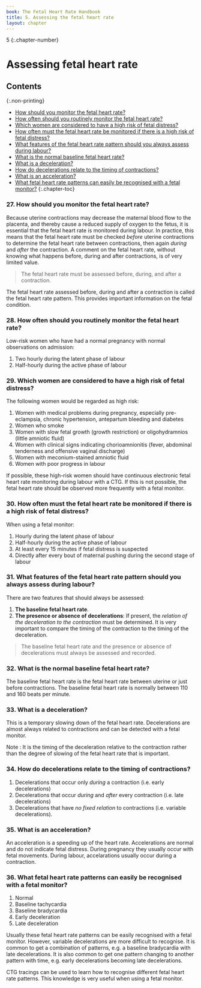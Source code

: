 ```yaml
---
book: The Fetal Heart Rate Handbook
title: 5. Assessing the fetal heart rate
layout: chapter
---
```


5
{:.chapter-number}

# Assessing fetal heart rate

## Contents
{:.non-printing}

*   [How should you monitor the fetal heart rate?](#how-should-you-monitor-the-fetal-heart-rate?)
*   [How often should you routinely monitor the fetal heart rate?](#how-often-should-you-routinely-monitor-the-fetal-heart-rate?)
*   [Which women are considered to have a high risk of fetal distress?](#which-women-are-considered-to-have-a-high-risk-of-fetal-distress?)
*   [How often must the fetal heart rate be monitored if there is a high risk of fetal distress?](#how-often-must-the-fetal-heart-rate-be-monitored-if-there-is-a-high-risk-of-fetal-distress?)
*   [What features of the fetal heart rate pattern should you always assess during labour?](#what-features-of-the-fetal-heart-rate-pattern-should-you-always-assess-during-labour?)
*   [What is the normal baseline fetal heart rate?](#what-is-the-normal-baseline-fetal-heart-rate?) 
*   [What is a deceleration?](#what-is-a-deceleration?) 
*   [How do decelerations relate to the timing of contractions?](#how-do-decelerations-relate-to-the-timing-of-contractions?)
*   [What is an acceleration?](#what-is-an-acceleration?)
*   [What fetal heart rate patterns can easily be recognised with a fetal monitor?](#what-fetal-heart-rate-patterns-can-easily-be-recognised-with-a-fetal-monitor?)
{:.chapter-toc}

### 27. How should you monitor the fetal heart rate?

Because uterine contractions may decrease the maternal blood flow to the placenta, and thereby cause a reduced supply of oxygen to the fetus, it is essential that the fetal heart rate is monitored during labour. In practice, this means that the fetal heart rate must be checked *before* uterine contractions to determine the fetal heart rate between contractions, then again *during* and *after* the contraction. A comment on the fetal heart rate, without knowing what happens before, during and after contractions, is of very limited value.

> The fetal heart rate must be assessed before, during, and after a contraction.

The fetal heart rate assessed before, during and after a contraction is called the fetal heart rate pattern. This provides important information on the fetal condition.

### 28. How often should you routinely monitor the fetal heart rate? 

Low-risk women who have had a normal pregnancy with normal observations on admission: 

1. Two hourly during the latent phase of labour 
2. Half-hourly during the active phase of labour 

### 29. Which women are considered to have a high risk of fetal distress?

The following women would be regarded as high risk: 

1. Women with medical problems during pregnancy, especially pre-eclampsia, chronic hypertension, antepartum bleeding and diabetes 
2. Women who smoke 
3. Women with slow fetal growth (growth restriction) or oligohydramnios (little amniotic fluid) 
4. Women with clinical signs indicating chorioamnionitis (fever, abdominal tenderness and offensive vaginal discharge)
5. Women with meconium-stained amniotic fluid 
6. Women with poor progress in labour 

If possible, these high-risk women should have continuous electronic fetal heart rate monitoring during labour with a CTG. If this is not possible, the fetal heart rate should be observed more frequently with a fetal monitor. 

### 30. How often must the fetal heart rate be monitored if there is a high risk of fetal distress? 

When using a fetal monitor: 

1. Hourly during the latent phase of labour 
2. Half-hourly during the active phase of labour 
3. At least every 15 minutes if fetal distress is suspected 
4. Directly after every bout of maternal pushing during the second stage of labour 

### 31. What features of the fetal heart rate pattern should you always assess during labour? 

There are two features that should always be assessed: 

1. **The baseline fetal heart rate**. 
2. **The presence or absence of decelerations**: If present, the *relation of the deceleration to the contraction* must be determined. It is very important to compare the timing of the contraction to the timing of the deceleration.

> The baseline fetal heart rate and the presence or absence of decelerations must always be assessed and recorded. 

### 32. What is the normal baseline fetal heart rate?

The baseline fetal heart rate is the fetal heart rate between uterine or just before contractions. The baseline fetal heart rate is normally between 110 and 160 beats per minute. 

### 33. What is a deceleration?

This is a temporary slowing down of the fetal heart rate. Decelerations are almost always related to contractions and can be detected with a fetal monitor. 

Note 
:   It is the timing of the deceleration relative to the contraction rather than the degree of slowing of the fetal heart rate that is important. 

### 34. How do decelerations relate to the timing of contractions?

1. Decelerations that occur only *during* a contraction (i.e. early decelerations) 
2. Decelerations that occur *during* and *after* every contraction (i.e. late decelerations) 
3. Decelerations that have *no fixed relation* to contractions (i.e. variable decelerations). 

### 35. What is an acceleration? 

An acceleration is a speeding up of the heart rate. Accelerations are normal and do not indicate fetal distress. During pregnancy they usually occur with fetal movements. During labour, accelarations usually occur during a contraction. 

### 36. What fetal heart rate patterns can easily be recognised with a fetal monitor? 

1. Normal 
2. Baseline tachycardia 
3. Baseline bradycardia 
4. Early deceleration 
5. Late deceleration 

Usually these fetal heart rate patterns can be easily recognised with a fetal monitor. However, variable decelerations are more difficult to recognise. It is common to get a combination of patterns, e.g. a baseline bradycardia with late decelerations. It is also common to get one pattern changing to another pattern with time, e.g. early decelerations becoming late decelerations. 

CTG tracings can be used to learn how to recognise different fetal heart rate patterns. This knowledge is very useful when using a fetal monitor.